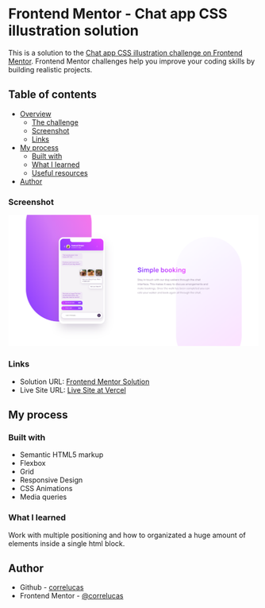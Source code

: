 # Frontend Mentor - Chat app CSS illustration solution

This is a solution to the [Chat app CSS illustration challenge on Frontend Mentor](https://www.frontendmentor.io/challenges/chat-app-css-illustration-O5auMkFqY). Frontend Mentor challenges help you improve your coding skills by building realistic projects. 

## Table of contents

- [Overview](#overview)
  - [The challenge](#the-challenge)
  - [Screenshot](#screenshot)
  - [Links](#links)
- [My process](#my-process)
  - [Built with](#built-with)
  - [What I learned](#what-i-learned)
  - [Useful resources](#useful-resources)
- [Author](#author)


### Screenshot

![](./screenshot/screenshot-desktop.png)

### Links

- Solution URL: [Frontend Mentor Solution](https://www.frontendmentor.io/solutions/chatapp-css-illustration-vanilla-css-XxJAThiZRX)
- Live Site URL: [Live Site at Vercel](https://chat-app-css-illustration-dun.vercel.app/)
## My process

### Built with

- Semantic HTML5 markup
- Flexbox
- Grid
- Responsive Design
- CSS Animations
- Media queries

### What I learned

Work with multiple positioning and how to organizated a huge amount of elements inside a single html block.



## Author

- Github - [correlucas](https://github.com/correlucas/)
- Frontend Mentor - [@correlucas](https://www.frontendmentor.io/profile/correlucas)
